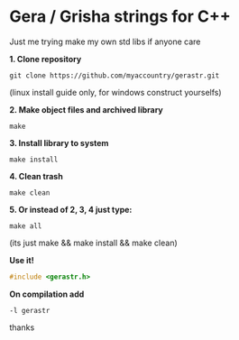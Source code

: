 # Gera / Grisha strings for C++  
Just me trying make my own std libs if anyone care  
  
**1. Clone repository**  
```Shell
git clone https://github.com/myaccountry/gerastr.git  
```
(linux install guide only, for windows construct yourselfs)  
  
**2. Make object files and archived library**  
```Shell
make
```  
**3. Install library to system**  
```Shell
make install
```  
**4. Clean trash**  
```Shell
make clean
```  
 
**5. Or instead of 2, 3, 4 just type:**  
```Shell
make all
```  
(its just make && make install && make clean)  
  
**Use it!**  
```C++
#include <gerastr.h>
```  
**On compilation add**   
```Shell
-l gerastr
```  
  
thanks 
